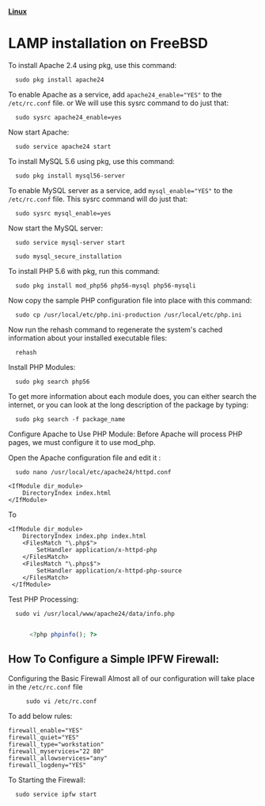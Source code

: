 [**Linux**](../Linux.md)

# LAMP installation  on FreeBSD

To install Apache 2.4 using pkg, use this command:

      sudo pkg install apache24

To enable Apache as a service, add   `apache24_enable="YES"`   to the  `/etc/rc.conf`  file. or  We will use this sysrc command to do just that:

      sudo sysrc apache24_enable=yes

Now start Apache:

      sudo service apache24 start

To install MySQL 5.6 using pkg, use this command:

      sudo pkg install mysql56-server
      
To enable MySQL server as a service, add `mysql_enable="YES"` to the `/etc/rc.conf` file. This sysrc command will do just that:

      sudo sysrc mysql_enable=yes

Now start the MySQL server:

      sudo service mysql-server start

      sudo mysql_secure_installation
      
To install PHP 5.6 with pkg, run this command:

      sudo pkg install mod_php56 php56-mysql php56-mysqli

Now copy the sample PHP configuration file into place with this command:

      sudo cp /usr/local/etc/php.ini-production /usr/local/etc/php.ini

Now run the rehash command to regenerate the system's cached information about your installed executable files:

      rehash

Install PHP Modules:
      
      sudo pkg search php56

To get more information about each module does, you can either search the internet, or you can look at the long description of the package by typing:

      sudo pkg search -f package_name

Configure Apache to Use PHP Module:
Before Apache will process PHP pages, we must configure it to use mod_php.

Open the Apache configuration file and edit it :      

      sudo nano /usr/local/etc/apache24/httpd.conf      

```
<IfModule dir_module>
    DirectoryIndex index.html
</IfModule>
```
    
To

``` 
<IfModule dir_module>
    DirectoryIndex index.php index.html
    <FilesMatch "\.php$">
        SetHandler application/x-httpd-php
    </FilesMatch>
    <FilesMatch "\.phps$">
        SetHandler application/x-httpd-php-source
    </FilesMatch>
 </IfModule>
```
Test PHP Processing:
            
      sudo vi /usr/local/www/apache24/data/info.php
      
~~~php

      <?php phpinfo(); ?>
~~~
      
## How To Configure a Simple IPFW Firewall:

Configuring the Basic Firewall 
Almost all of our configuration will take place in the `/etc/rc.conf` file
         
         sudo vi /etc/rc.conf

To add below rules:
```
firewall_enable="YES"
firewall_quiet="YES"
firewall_type="workstation"
firewall_myservices="22 80"
firewall_allowservices="any"
firewall_logdeny="YES"
```
To Starting the Firewall:
 
      sudo service ipfw start

